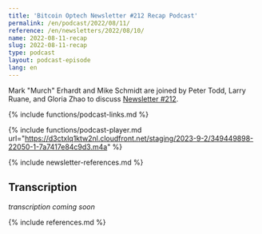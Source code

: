 ```yaml
---
title: 'Bitcoin Optech Newsletter #212 Recap Podcast'
permalink: /en/podcast/2022/08/11/
reference: /en/newsletters/2022/08/10/
name: 2022-08-11-recap
slug: 2022-08-11-recap
type: podcast
layout: podcast-episode
lang: en
---
```

Mark "Murch" Erhardt and Mike Schmidt are joined by Peter Todd, Larry Ruane, and Gloria Zhao to discuss [Newsletter #212]({{page.reference}}).

{% include functions/podcast-links.md %}

{% include functions/podcast-player.md url="https://d3ctxlq1ktw2nl.cloudfront.net/staging/2023-9-2/349449898-22050-1-7a7417e84c9d3.m4a" %}

{% include newsletter-references.md %}

## Transcription

_transcription coming soon_

{% include references.md %}
